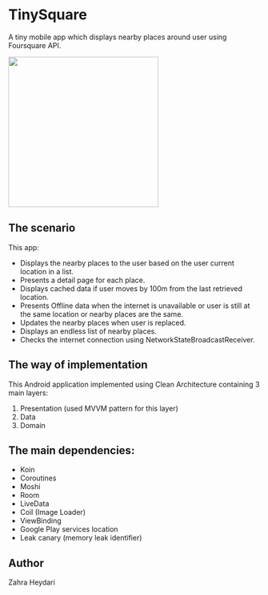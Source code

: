 # TinySquare

A tiny mobile app which displays nearby places around user using Foursquare API.

<img src="sample.gif" width=300></img>

## The scenario

This app:
- Displays the nearby places to the user based on the user current location in a list.
- Presents a detail page for each place. 
- Displays cached data if user moves by 100m from the last retrieved location. 
- Presents Offline data when the internet is unavailable or user is still at the same location or nearby places are the same.
- Updates the nearby places when user is replaced.
- Displays an endless list of nearby places.
- Checks the internet connection using NetworkStateBroadcastReceiver.



## The way of implementation

This Android application implemented using Clean Architecture containing 3 main layers:
1.  Presentation (used MVVM pattern for this layer)
2.  Data
3.  Domain



## The main dependencies:

- Koin
- Coroutines
- Moshi
- Room
- LiveData
- Coil (Image Loader)
- ViewBinding
- Google Play services location
- Leak canary (memory leak identifier)


## Author
Zahra Heydari